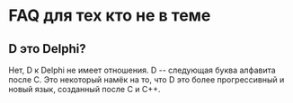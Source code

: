 # FAQ для тех кто не в теме

## D это Delphi?

Нет, D к Delphi не имеет отношения. D -- следующая буква алфавита после C.
Это некоторый намёк на то, что D это более прогрессивный и новый язык,
созданный после C и C++.